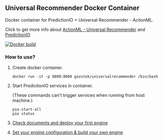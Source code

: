## Universal Recommender Docker Container
Docker container for PredictionIO + Universal Recommender - ActionML.

Click to get more info about [ActionML - Universal Recommender](http://actionml.com/docs/ur) and [PredictionIO](https://prediction.io)

[![Docker build](http://dockeri.co/image/gozutok/universalrecommender)](https://registry.hub.docker.com/u/gozutok/universalrecommender/)

### How to use?
1. Create docker container.
    ```
    docker run -it -p 8000:8000 gozutok/universalrecommender /bin/bash
    ```
2. Start PredictionIO services in container. 
    
    (These commands can't trigger services when running from host machine.)
    ```
    pio-start-all
    pio status
    ```
3. [Check documents and deploy your first engine](http://actionml.com/docs/ur_quickstart)
4. [Set your engine configuration & build your own engine](http://actionml.com/docs/ur_config)
